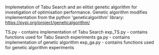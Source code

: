 Implemetation of Tabu Search and an elitist genetic algorithm for investigation of optimisation performance.
Genetic algorithm modifies implementation from the python 'geneticalgorithm' library: https://pypi.org/project/geneticalgorithm/

TS.py - contains implementation of Tabu Search
exp_TS.py - contains functions used for Tabu Search experiments
ga.py - contains implementation of genetic algorithm
exp_ga.py - contains functions used for genetic algorithm experiments
